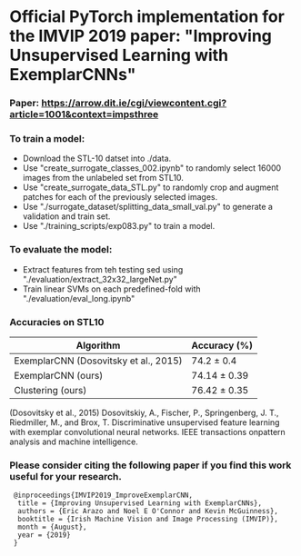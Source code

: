 # Official PyTorch implementation for the IMVIP 2019 paper: "Improving Unsupervised Learning with ExemplarCNNs"

### Paper: https://arrow.dit.ie/cgi/viewcontent.cgi?article=1001&context=impsthree

### To train a model:
- Download the STL-10 datset into ./data.
- Use "create_surrogate_classes_002.ipynb" to randomly select 16000 images from the unlabeled set from STL10.
- Use "create_surrogate_data_STL.py" to randomly crop and augment patches for each of the previously selected images.
- Use "./surrogate_dataset/splitting_data_small_val.py" to generate a validation and train set.
- Use "./training_scripts/exp083.py" to train a model.

### To evaluate the model:
- Extract features from teh testing sed using "./evaluation/extract_32x32_largeNet.py"
- Train linear SVMs on each predefined-fold with "./evaluation/eval_long.ipynb"



### Accuracies on STL10

|Algorithm| Accuracy (%) |
|----|----|
|ExemplarCNN (Dosovitsky et al., 2015)|74.2 ± 0.4|
|ExemplarCNN (ours)|74.14 ± 0.39|
|Clustering (ours)|76.42 ± 0.35|

(Dosovitsky et al., 2015) Dosovitskiy, A., Fischer, P., Springenberg, J. T., Riedmiller, M., and Brox, T. Discriminative unsupervised feature learning with exemplar convolutional neural networks. IEEE transactions onpattern analysis and machine intelligence.

### Please consider citing the following paper if you find this work useful for your research.


```
 @inproceedings{IMVIP2019_ImproveExemplarCNN,
  title = {Improving Unsupervised Learning with ExemplarCNNs},
  authors = {Eric Arazo and Noel E O'Connor and Kevin McGuinness},
  booktitle = {Irish Machine Vision and Image Processing (IMVIP)},
  month = {August},
  year = {2019}
 }
```

<!---I still need to re-run experiments.
Careful: The scripts save models, images, and so on... Make sure everything is in the gitignore!-->

